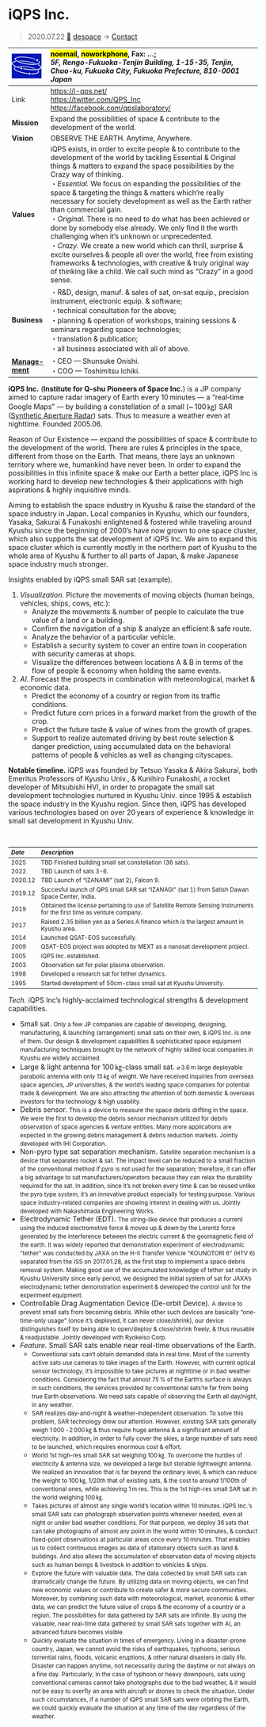 # iQPS Inc.
> 2020.07.22 [🚀](../index/index.md) [despace](index.md) → [Contact](contact.md)

|[![](f/contact/i/iqps_logo1_thumb.png)](f/contact/i/iqps_logo1.png)|<mark>noemail</mark>, <mark>noworkphone</mark>, Fax: …;<br> *5F, Rengo-Fukuoka-Tenjin Building, 1-15-35, Tenjin, Chuo-ku, Fukuoka City, Fukuoka Prefecture, 810-0001 Japan*|
|:--|:--|
|Link|<https://i-qps.net/><br> <https://twitter.com/QPS_Inc><br> <https://facebook.com/qpslaboratory/>|
|**Mission**|Expand the possibilities of space & contribute to the development of the world.|
|**Vision**|OBSERVE THE EARTH. Anytime, Anywhere.|
|**Values**|iQPS exists, in order to excite people & to contribute to the development of the world by tackling Essential & Original things & matters to expand the space possibilities by the Crazy way of thinking.<br> ・*Essential.* We focus on expanding the possibilities of the space & targeting the things & matters which’re really necessary for society development as well as the Earth rather than commercial gain.<br> ・*Original.* There is no need to do what has been achieved or done by somebody else already. We only find it the worth challenging when it’s unknown or unprecedented.<br> ・*Crazy.* We create a new world which can thrill, surprise & excite ourselves & people all over the world, free from existing frameworks & technologies, with creative & truly original way of thinking like a child. We call such mind as “Crazy” in a good sense.|
|**Business**|・R&D, design, manuf. & sales of sat, on‑sat equip., precision instrument, electronic equip. & software;<br> ・technical consultation for the above;<br> ・planning & operation of workshops, training sessions & seminars regarding space technologies;<br> ・translation & publication;<br> ・all business associated with all of above.|
|**[Manage-<br>ment](mgmt.md)**|・CEO — Shunsuke Onishi.<br> ・COO — Toshimitsu Ichiki.|

**iQPS Inc.** (**Institute for Q-shu Pioneers of Space Inc.**) is a JP company aimed to capture radar imagery of Earth every 10 minutes — a “real‑time Google Maps” — by building a constellation of a small (~ 100 ㎏) SAR ([Synthetic Aperture Radar](sar.md)) sats. Thus to measure a weather even at nighttime. Founded 2005.06.

Reason of Our Existence — expand the possibilities of space & contribute to the development of the world. There are rules & principles in the space, different from those on the Earth. That means, there lays an unknown territory where we, humankind have never been. In order to expand the possibilities in this infinite space & make our Earth a better place, iQPS Inc is working hard to develop new technologies & their applications with high aspirations & highly inquisitive minds.

Aiming to establish the space industry in Kyushu & raise the standard of the space industry in Japan. Local companies in Kyushu, which our founders, Yasaka, Sakurai & Funakoshi enlightened & fostered while traveling around Kyushu since the beginning of 2000’s have now grown to one space cluster, which also supports the sat development of iQPS Inc. We aim to expand this space cluster which is currently mostly in the northern part of Kyushu to the whole area of Kyushu & further to all parts of Japan, & make Japanese space industry much stronger.

Insights enabled by iQPS small SAR sat (example).

   1. *Visualization.* Picture the movements of moving objects (human beings, vehicles, ships, cows, etc.):
      - Analyze the movements & number of people to calculate the true value of a land or a building.
      - Confirm the navigation of a ship & analyze an efficient & safe route.
      - Analyze the behavior of a particular vehicle.
      - Establish a security system to cover an entire town in cooperation with security cameras at shops.
      - Visualize the differences between locations A & B in terms of the flow of people & economy when holding the same events.
   1. *AI.* Forecast the prospects in combination with meteorological, market & economic data.
      - Predict the economy of a country or region from its traffic conditions.
      - Predict future corn prices in a forward market from the growth of the crop.
      - Predict the future taste & value of wines from the growth of grapes.
      - Support to realize automated driving by best route selection & danger prediction, using accumulated data on the behavioral patterns of people & vehicles as well as changing cityscapes.

**Notable timeline.** iQPS was founded by Tetsuo Yasaka & Akira Sakurai, both Emeritus Professors of Kyushu Univ., & Kunihiro Funakoshi, a rocket developer of Mitsubishi HVI, in order to propagate the small sat development technologies nurtured in Kyushu Univ. since 1995 & establish the space industry in the Kyushu region. Since then, iQPS has developed various technologies based on over 20 years of experience & knowledge in small sat development in Kyushu Univ.

<p style="page-break-after:always"> </p>

<small>

|*Date*|*Description*|
|:--|:--|
|2025|TBD Finished building small sat constellation (36 sats).|
|2022|TBD Launch of sats 3-6.|
|2020.12|TBD Launch of “IZANAMI” (sat 2), Falcon 9.|
|2019.12|Succesful launch of QPS small SAR sat “IZANAGI” (sat 1) from Satish Dawan Space Center, India.|
|2019|Obtained the license pertaining to use of Satellite Remote Sensing Instruments for the first time as venture company.|
|2017|Raised 2.35 billion yen as a Series A finance which is the largest amount in Kyushu area.|
|2014|Launched QSAT-EOS successfully.|
|2009|QSAT-EOS project was adopted by MEXT as a nanosat development project.|
|2005|iQPS Inc. established.|
|2003|Observation sat for polar plasma observation.|
|1998|Developed a research sat for tether dynamics.|
|1995|Started development of 50cm-class small sat at Kyushu University.|

</small>

*Tech.* iQPS Inc’s highly-acclaimed technological strengths & development capabilities.

   - Small sat. <small>Only a few JP companies are capable of developing, designing, manufacturing, & launching (arrangement) small sats on their own, & iQPS Inc. is one of them. Our design & development capabilities & sophisticated space equipment manufacturing techniques brought by the network of highly skilled local companies in Kyushu are widely acclaimed.</small>
   - Large & light antenna for 100 ㎏-class small sat. <small>⌀ 3.6 m large deployable parabolic antenna with only 15 ㎏ of weight. We have received inquiries from overseas space agencies, JP universities, & the world’s leading space companies for potential trade & development. We are also attracting the attention of both domestic & overseas investors for the technology & high usability.</small>
   - Debris sensor. <small>This is a device to measure the space debris drifting in the space. We were the first to develop the debris sensor mechanism utilized for debris observation of space agencies & venture entities. Many more applications are expected in the growing debris management & debris reduction markets. Jointly developed with IHI Corporation.</small>
   - Non-pyro type sat separation mechanism. <small>Satellite separation mechanism is a device that separates rocket & sat. The impact level can be reduced to a small fraction of the conventional method if pyro is not used for the separation; therefore, it can offer a big advantage to sat manufacturers/operators because they can relax the durability required for the sat. In addition, since it’s not broken every time & can be reused unlike the pyro type system, it’s an innovative product especially for testing purpose. Various space industry-related companies are showing interest in dealing with us. Jointly developed with Nakashimada Engineering Works.</small>
   - Electrodynamic Tether (EDT). <small>The string-like device that produces a current using the induced electromotive force & moves up & down by the Lorentz force generated by the interference between the electric current & the geomagnetic field of the earth. It was widely reported that demonstration experiment of electrodynamic “tether” was conducted by JAXA on the H-II Transfer Vehicle “KOUNOTORI 6” (HTV 6) separated from the ISS on 2017.01.28, as the first step to implement a space debris removal system. Making good use of the accumulated knowledge of tether sat study in Kyushu University since early period, we designed the initial system of sat for JAXA’s electrodynamic tether demonstration experiment & developed the control unit for the experiment equipment.</small>
   - Controllable Drag Augmentation Device (De-orbit Device). <small>A device to prevent small sats from becoming debris. While other such devices are basically “one-time-only usage” (once it’s deployed, it can never close/shrink), our device distinguishes itself by being able to open/deploy & close/shrink freely, & thus reusable & readjustable. Jointly developed with Ryokeiso Corp.</small>
   - *Feature.*  Small SAR sats enable near real-time observations of the Earth.
      - <small>Conventional sats can’t obtain demanded data in real time. Most of the currently active sats use cameras to take images of the Earth. However, with current optical sensor technology, it’s impossible to take pictures at nighttime or in bad weather conditions. Considering the fact that almost 75 % of the Earth’s surface is always in such conditions, the services provided by conventional sats’re far from being true Earth observations. We need sats capable of observing the Earth all day/night, in any weather.</small>
      - <small>SAR realizes day-and-night & weather-independent observation. To solve this problem, SAR technology drew our attention. However, existing SAR sats generally weigh 1 000  ‑ 2 000 ㎏ & thus require huge antenna & a significant amount of electricity. In addition, in order to fully cover the skies, a large number of sats need to be launched, which requires enormous cost & effort.</small>
      - <small>World 1st high-res small SAR sat weighing 100 ㎏. To overcome the hurdles of electricity & antenna size, we developed a large but storable lightweight antenna. We realized an innovation that is far beyond the ordinary level, & which can reduce the weight to 100 ㎏, 1/20th that of existing sats, & the cost to around 1/100th of conventional ones, while achieving 1 m res. This is the 1st high-res small SAR sat in the world weighing 100 ㎏.</small>
      - <small>Takes pictures of almost any single world’s location within 10 minutes. iQPS Inc.'s small SAR sats can photograph observation points whenever needed, even at night or under bad weather conditions. For that purpose, we deploy 36 sats that can take photographs of almost any point in the world within 10 minutes, & conduct fixed-point observations at particular areas once every 10 minutes. That enables us to collect continuous images as data of stationary objects such as land & buildings. And also allows the accumulation of observation data of moving objects such as human beings & livestock in addition to vehicles & ships.</small>
      - <small>Explore the future with valuable data. The data collected by small SAR sats can dramatically change the future. By utilizing data on moving objects, we can find new economic values or contribute to create safer & more secure communities. Moreover, by combining such data with meteorological, market, economic & other data, we can predict the future value of crops & the economy of a country or a region. The possibilities for data gathered by SAR sats are infinite. By using the valuable, near real-time data gathered by small SAR sats together with AI, an advanced future becomes visible.</small>
      - <small>Quickly evaluate the situation in times of emergency. Living in a disaster-prone country, Japan, we cannot avoid the risks of earthquakes, typhoons, serious torrential rains, floods, volcanic eruptions, & other natural disasters in daily life. Disaster can happen anytime, not necessarily during the daytime or not always on a fine day. Particularly, in the case of typhoon or heavy downpours, sats using conventional cameras cannot take photographs due to the bad weather, & it would not be easy to overfly an area with aircraft or drones to check the situation. Under such circumstances, if a number of iQPS small SAR sats were orbiting the Earth, we could quickly evaluate the situation at any time of the day regardless of the weather.</small>
